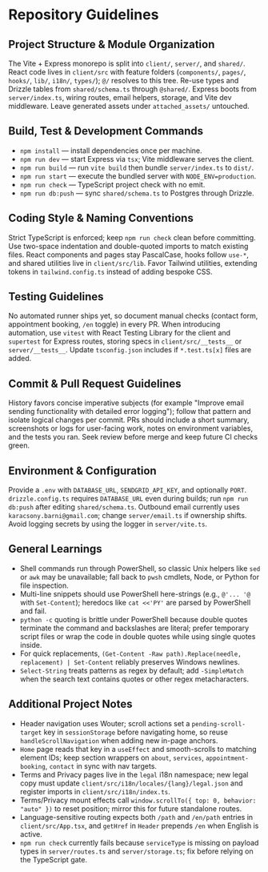 # Repository Guidelines

## Project Structure & Module Organization
The Vite + Express monorepo is split into `client/`, `server/`, and `shared/`. React code lives in `client/src` with feature folders (`components/`, `pages/`, `hooks/`, `lib/`, `i18n/`, `types/`); `@/` resolves to this tree. Re-use types and Drizzle tables from `shared/schema.ts` through `@shared/`. Express boots from `server/index.ts`, wiring routes, email helpers, storage, and Vite dev middleware. Leave generated assets under `attached_assets/` untouched.

## Build, Test & Development Commands
- `npm install` — install dependencies once per machine.
- `npm run dev` — start Express via `tsx`; Vite middleware serves the client.
- `npm run build` — run `vite build` then bundle `server/index.ts` to `dist/`.
- `npm run start` — execute the bundled server with `NODE_ENV=production`.
- `npm run check` — TypeScript project check with no emit.
- `npm run db:push` — sync `shared/schema.ts` to Postgres through Drizzle.

## Coding Style & Naming Conventions
Strict TypeScript is enforced; keep `npm run check` clean before committing. Use two-space indentation and double-quoted imports to match existing files. React components and pages stay PascalCase, hooks follow `use-*`, and shared utilities live in `client/src/lib`. Favor Tailwind utilities, extending tokens in `tailwind.config.ts` instead of adding bespoke CSS.

## Testing Guidelines
No automated runner ships yet, so document manual checks (contact form, appointment booking, `/en` toggle) in every PR. When introducing automation, use `vitest` with React Testing Library for the client and `supertest` for Express routes, storing specs in `client/src/__tests__` or `server/__tests__`. Update `tsconfig.json` includes if `*.test.ts[x]` files are added.

## Commit & Pull Request Guidelines
History favors concise imperative subjects (for example "Improve email sending functionality with detailed error logging"); follow that pattern and isolate logical changes per commit. PRs should include a short summary, screenshots or logs for user-facing work, notes on environment variables, and the tests you ran. Seek review before merge and keep future CI checks green.

## Environment & Configuration
Provide a `.env` with `DATABASE_URL`, `SENDGRID_API_KEY`, and optionally `PORT`. `drizzle.config.ts` requires `DATABASE_URL` even during builds; run `npm run db:push` after editing `shared/schema.ts`. Outbound email currently uses `karacsony.barni@gmail.com`; change `server/email.ts` if ownership shifts. Avoid logging secrets by using the logger in `server/vite.ts`.

## General Learnings
- Shell commands run through PowerShell, so classic Unix helpers like `sed` or `awk` may be unavailable; fall back to `pwsh` cmdlets, Node, or Python for file inspection.
- Multi-line snippets should use PowerShell here-strings (e.g., `@'... '@` with `Set-Content`); heredocs like `cat <<'PY'` are parsed by PowerShell and fail.
- `python -c` quoting is brittle under PowerShell because double quotes terminate the command and backslashes are literal; prefer temporary script files or wrap the code in double quotes while using single quotes inside.
- For quick replacements, `(Get-Content -Raw path).Replace(needle, replacement) | Set-Content` reliably preserves Windows newlines.
- `Select-String` treats patterns as regex by default; add `-SimpleMatch` when the search text contains quotes or other regex metacharacters.

## Additional Project Notes
- Header navigation uses Wouter; scroll actions set a `pending-scroll-target` key in `sessionStorage` before navigating home, so reuse `handleScrollNavigation` when adding new in-page anchors.
- `Home` page reads that key in a `useEffect` and smooth-scrolls to matching element IDs; keep section wrappers on `about`, `services`, `appointment-booking`, `contact` in sync with nav targets.
- Terms and Privacy pages live in the `legal` i18n namespace; new legal copy must update `client/src/i18n/locales/{lang}/legal.json` and register imports in `client/src/i18n/index.ts`.
- Terms/Privacy mount effects call `window.scrollTo({ top: 0, behavior: "auto" })` to reset position; mirror this for future standalone routes.
- Language-sensitive routing expects both `/path` and `/en/path` entries in `client/src/App.tsx`, and `getHref` in `Header` prepends `/en` when English is active.
- `npm run check` currently fails because `serviceType` is missing on payload types in `server/routes.ts` and `server/storage.ts`; fix before relying on the TypeScript gate.
